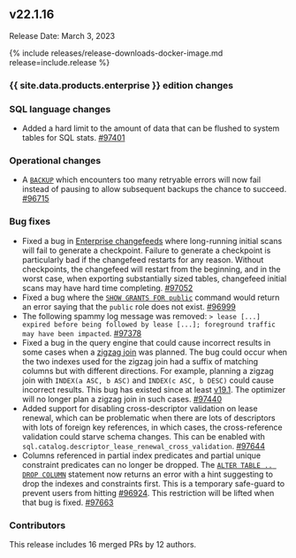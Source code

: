 ## v22.1.16

Release Date: March 3, 2023

{% include releases/release-downloads-docker-image.md release=include.release %}

<h3 id="v22-1-16-{{-site.data.products.enterprise-}}-edition-changes">{{ site.data.products.enterprise }} edition changes</h3>


<h3 id="v22-1-16-sql-language-changes">SQL language changes</h3>

- Added a hard limit to the amount of data that can be flushed to system tables for SQL stats. [#97401][#97401]

<h3 id="v22-1-16-operational-changes">Operational changes</h3>

- A [`BACKUP`](../v22.1/backup.html) which encounters too many retryable errors will now fail instead of pausing to allow subsequent backups the chance to succeed. [#96715][#96715]

<h3 id="v22-1-16-bug-fixes">Bug fixes</h3>

- Fixed a bug in [Enterprise changefeeds](../v22.1/change-data-capture-overview.html) where long-running initial scans will fail to generate a checkpoint. Failure to generate a checkpoint is particularly bad if the changefeed restarts for any reason. Without checkpoints, the changefeed will restart from the beginning, and in the worst case, when exporting substantially sized tables, changefeed initial scans may have hard time completing. [#97052][#97052]
- Fixed a bug where the [`SHOW GRANTS FOR public`](../v22.1/show-grants.html) command would return an error saying that the `public` role does not exist. [#96999][#96999]
- The following spammy log message was removed: `> lease [...] expired before being followed by lease [...]; foreground traffic may have been impacted`. [#97378][#97378]
- Fixed a bug in the query engine that could cause incorrect results in some cases when a [zigzag join](../v22.1/cost-based-optimizer.html#zigzag-joins) was planned. The bug could occur when the two indexes used for the zigzag join had a suffix of matching columns but with different directions. For example, planning a zigzag join with `INDEX(a ASC, b ASC)` and `INDEX(c ASC, b DESC)` could cause incorrect results. This bug has existed since at least [v19.1](../releases/index.html#v19-1). The optimizer will no longer plan a zigzag join in such cases. [#97440][#97440]
- Added support for disabling cross-descriptor validation on lease renewal, which can be problematic when there are lots of descriptors with lots of foreign key references, in which cases, the cross-reference validation could starve schema changes. This can be enabled with `sql.catalog.descriptor_lease_renewal_cross_validation`. [#97644][#97644]
- Columns referenced in partial index predicates and partial unique constraint predicates can no longer be dropped. The [`ALTER TABLE .. DROP COLUMN`](../v22.1/drop-column.html) statement now returns an error with a hint suggesting to drop the indexes and constraints first. This is a temporary safe-guard to prevent users from hitting [#96924][#96924]. This restriction will be lifted when that bug is fixed. [#97663][#97663]

<div class="release-note-contributors" markdown="1">

<h3 id="v22-1-16-contributors">Contributors</h3>

This release includes 16 merged PRs by 12 authors.

</div>

[#96924]: https://github.com/cockroachdb/cockroach/issues/96924
[#96715]: https://github.com/cockroachdb/cockroach/pull/96715
[#96999]: https://github.com/cockroachdb/cockroach/pull/96999
[#97052]: https://github.com/cockroachdb/cockroach/pull/97052
[#97378]: https://github.com/cockroachdb/cockroach/pull/97378
[#97401]: https://github.com/cockroachdb/cockroach/pull/97401
[#97440]: https://github.com/cockroachdb/cockroach/pull/97440
[#97644]: https://github.com/cockroachdb/cockroach/pull/97644
[#97663]: https://github.com/cockroachdb/cockroach/pull/97663

